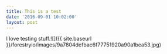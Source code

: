 ```yaml
---
title: This is a test
date: '2016-09-01 10:02:00'
layout: post
---
```

I love testing stuff.![]({{ site.baseurl }}/forestryio/images/9a7804defbac6f77751920a90a1bea53.jpg)
